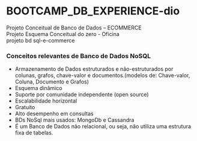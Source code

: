 # BOOTCAMP_DB_EXPERIENCE-dio
Projeto Conceitual de Banco de Dados – ECOMMERCE <br>
Projeto  Esquema Conceitual do zero - Oficina <br>
projeto bd sql-e-commerce
<h3>Conceitos relevantes de Banco de Dados NoSQL </h3>
<ul>
    <li>Armazenamento de Dados estruturados e não-estruturados por colunas, grafos, chave-valor e documentos.(modelos de: Chave-valor, Coluna, Documento e Grafos)</li>
    <li>Esquema dinâmico</li>
    <li>Suporte por comunidade independente (open source)</li>
    <li>Escalabilidade horizontal</li>
    <li>Gratuito</li>
    <li>Alto desempenho em consultas</li>
    <li>BDs NoSql mais usados: MongoDb e Cassandra</li>
    <li>É um Banco de Dados não relacional, ou seja, não utiliza uma estrutura fixa de tabelas.</li>
</ul>
